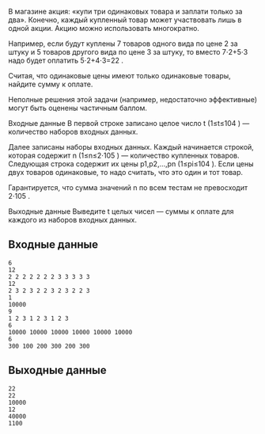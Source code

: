 В магазине акция: «купи три одинаковых товара и заплати только за два». Конечно, каждый купленный товар может участвовать лишь в одной акции. Акцию можно использовать многократно.

Например, если будут куплены 7
 товаров одного вида по цене 2
 за штуку и 5
 товаров другого вида по цене 3
 за штуку, то вместо 7⋅2+5⋅3
 надо будет оплатить 5⋅2+4⋅3=22
.

Считая, что одинаковые цены имеют только одинаковые товары, найдите сумму к оплате.

Неполные решения этой задачи (например, недостаточно эффективные) могут быть оценены частичным баллом.

Входные данные
В первой строке записано целое число t
 (1≤t≤104
) — количество наборов входных данных.

Далее записаны наборы входных данных. Каждый начинается строкой, которая содержит n
 (1≤n≤2⋅105
) — количество купленных товаров. Следующая строка содержит их цены p1,p2,…,pn
 (1≤pi≤104
). Если цены двух товаров одинаковые, то надо считать, что это один и тот товар.

Гарантируется, что сумма значений n
 по всем тестам не превосходит 2⋅105
.

Выходные данные
Выведите t
 целых чисел — суммы к оплате для каждого из наборов входных данных.

 ## Входные данные
 ```
6
12
2 2 2 2 2 2 2 3 3 3 3 3
12
2 3 2 3 2 2 3 2 3 2 2 3
1
10000
9
1 2 3 1 2 3 1 2 3
6
10000 10000 10000 10000 10000 10000
6
300 100 200 300 200 300

 ```
 ## Выходные данные
 ```
22
22
10000
12
40000
1100

 ```